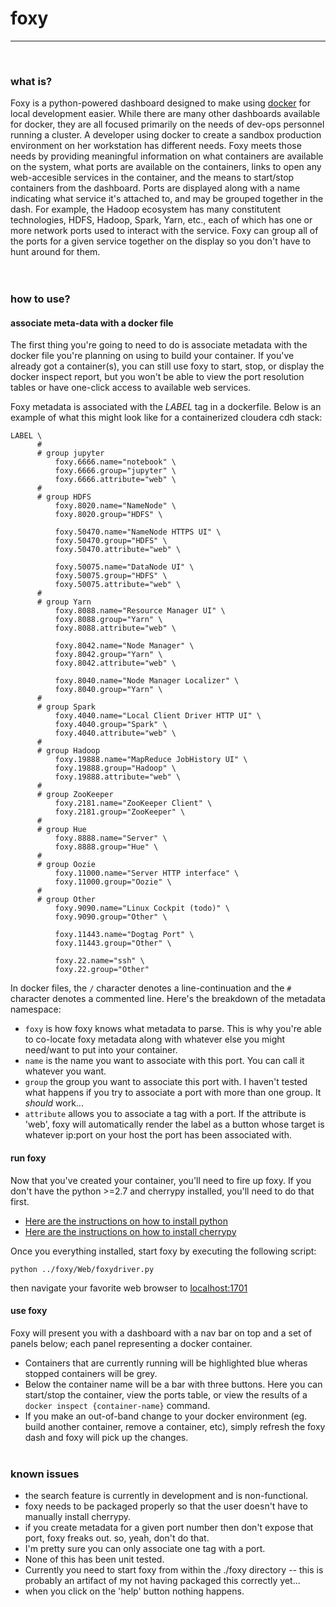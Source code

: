 # foxy
---
<br>


### what is? 

Foxy is a python-powered dashboard designed to make using [docker](https://www.docker.com) for local development easier. While there are many other dashboards available for docker, they are all focused primarily on the needs of dev-ops personnel running a cluster. A developer using docker to create a sandbox production environment on her workstation has different needs. Foxy meets those needs by providing meaningful information on what containers are available on the system, what ports are available on the containers, links to open any web-accesible services in the container, and the means to start/stop containers from the dashboard. Ports are displayed along with a name indicating what service it's attached to, and may be grouped together in the dash. For example, the Hadoop ecosystem has many constitutent technologies, HDFS, Hadoop, Spark, Yarn, etc., each of which has one or more network ports used to interact with the service. Foxy can group all of the ports for a given service together on the display so you don't have to hunt around for them.  
<br><br>

### how to use? 


#### associate meta-data with a docker file

The first thing you're going to need to do is associate metadata with the docker file you're planning on using to build your container. If you've already got a container(s), you can still use foxy to start, stop, or display the docker inspect report, but you won't be able to view the port resolution tables or have one-click access to available web services. 

Foxy metadata is associated with the *LABEL* tag in a dockerfile. Below is an example of what this might look like for a containerized cloudera cdh stack:

```
LABEL \
      #
      # group jupyter
          foxy.6666.name="notebook" \
          foxy.6666.group="jupyter" \
          foxy.6666.attribute="web" \
      #
      # group HDFS
          foxy.8020.name="NameNode" \
          foxy.8020.group="HDFS" \
      
          foxy.50470.name="NameNode HTTPS UI" \
          foxy.50470.group="HDFS" \
          foxy.50470.attribute="web" \
      
          foxy.50075.name="DataNode UI" \
          foxy.50075.group="HDFS" \
          foxy.50075.attribute="web" \
      #
      # group Yarn
          foxy.8088.name="Resource Manager UI" \
          foxy.8088.group="Yarn" \
          foxy.8088.attribute="web" \
      
          foxy.8042.name="Node Manager" \
          foxy.8042.group="Yarn" \
          foxy.8042.attribute="web" \
      
          foxy.8040.name="Node Manager Localizer" \
          foxy.8040.group="Yarn" \
      #    
      # group Spark
          foxy.4040.name="Local Client Driver HTTP UI" \
          foxy.4040.group="Spark" \
          foxy.4040.attribute="web" \
      #
      # group Hadoop
          foxy.19888.name="MapReduce JobHistory UI" \
          foxy.19888.group="Hadoop" \
          foxy.19888.attribute="web" \
      #
      # group ZooKeeper
          foxy.2181.name="ZooKeeper Client" \
          foxy.2181.group="ZooKeeper" \
      #
      # group Hue
          foxy.8888.name="Server" \
          foxy.8888.group="Hue" \
      #      
      # group Oozie
          foxy.11000.name="Server HTTP interface" \
          foxy.11000.group="Oozie" \
      #   
      # group Other
          foxy.9090.name="Linux Cockpit (todo)" \
          foxy.9090.group="Other" \
       
          foxy.11443.name="Dogtag Port" \
          foxy.11443.group="Other" \
       
          foxy.22.name="ssh" \
          foxy.22.group="Other" 
```
   
In docker files, the ```/``` character denotes a line-continuation and the ```#``` character denotes a commented line. Here's the breakdown of the metadata namespace:

* ```foxy``` is how foxy knows what metadata to parse. This is why you're able to co-locate foxy metadata along with whatever else you might need/want to put into your container. 
* ```name``` is the name you want to associate with this port. You can call it whatever you want.
* ```group``` the group you want to associate this port with. I haven't tested what happens if you try to associate a port with more than one group. It *should* work...
* ```attribute``` allows you to associate a tag with a port. If the attribute is 'web', foxy will automatically render the label as a button whose target is whatever ip:port on your host the port has been associated with. 



#### run foxy
Now that you've created your container, you'll need to fire up foxy. If you don't have the python >=2.7 and cherrypy installed, you'll need to do that first. 

* [Here are the instructions on how to install python](https://www.python.org/downloads/)
* [Here are the instructions on how to install cherrypy](http://docs.cherrypy.org/en/latest/install.html)

Once you everything installed, start foxy by executing the following script:
```
python ../foxy/Web/foxydriver.py
```
then navigate your favorite web browser to [localhost:1701](localhost:1701)

#### use foxy
Foxy will present you with a dashboard with a nav bar on top and a set of panels below; each panel representing a docker container. 

* Containers that are currently running will be highlighted blue wheras stopped containers will be grey.
* Below the container name will be a bar with three buttons. Here you can start/stop the container, view the ports table, or view the results of a ```docker inspect {container-name}``` command.
* If you make an out-of-band change to your docker environment (eg. build another container, remove a container, etc), simply refresh the foxy dash and foxy will pick up the changes. 
<br><br>

### known issues
* the search feature is currently in development and is non-functional.
* foxy needs to be packaged properly so that the user doesn't have to manually install cherrypy.
* if you create metadata for a given port number then don't expose that port, foxy freaks out. so, yeah, don't do that. 
* I'm pretty sure you can only associate one tag with a port.
* None of this has been unit tested.
* Currently you need to start foxy from within the ./foxy directory -- this is probably an artifact of my not having packaged this correctly yet... 
* when you click on the 'help' button nothing happens.






